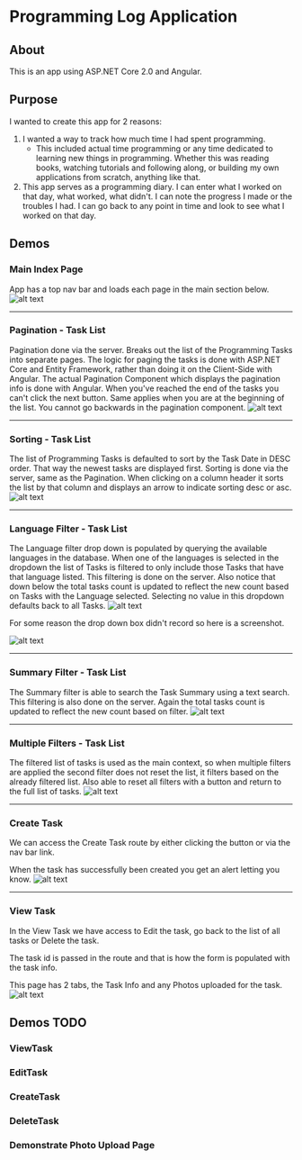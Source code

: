 # Programming Log Application

## About
This is an app using ASP.NET Core 2.0 and Angular.

## Purpose
I wanted to create this app for 2 reasons:
1. I wanted a way to track how much time I had spent programming.
    * This included actual time programming or any time dedicated to learning new things in programming.
    Whether this was reading books, watching tutorials and following along, or building my own applications from scratch, anything like that.
2. This app serves as a programming diary. I can enter what I worked on that day, what worked, what didn't. I can note the progress I made or the troubles I had.
I can go back to any point in time and look to see what I worked on that day.


## Demos
### Main Index Page

App has a top nav bar and loads each page in the main section below.
![alt text](https://github.com/bradonf333/ProgrammingLog_ASP.NETCore/blob/master/Demos/NavBarDemo.gif "Main Index")

---

### Pagination - Task List

Pagination done via the server. Breaks out the list of the Programming Tasks into separate pages. The logic for paging the tasks is done with ASP.NET Core and Entity Framework, rather than doing it on the Client-Side with Angular. The actual Pagination Component which displays the pagination info is done with Angular. When you've reached the end of the tasks you can't click the next button. Same applies when you are at the beginning of the list. You cannot go backwards in the pagination component.
![alt text](https://github.com/bradonf333/ProgrammingLog_ASP.NETCore/blob/master/Demos/Pagination.gif "Task List - Pagination")

---

### Sorting - Task List
The list of Programming Tasks is defaulted to sort by the Task Date in DESC order. That way the newest tasks are displayed first. Sorting is done via the server, same as the Pagination. When clicking on a column header it sorts the list by that column and displays an arrow to indicate sorting desc or asc.
![alt text](https://github.com/bradonf333/ProgrammingLog_ASP.NETCore/blob/master/Demos/Sorting.gif "Task List - Sorting")


---

### Language Filter - Task List
The Language filter drop down is populated by querying the available languages in the database. When one of the languages is selected in the dropdown the list of Tasks is filtered to only include those Tasks that have that language listed. This filtering is done on the server. Also notice that down below the total tasks count is updated to reflect the new count based on Tasks with the Language selected. Selecting no value in this dropdown defaults back to all Tasks.
![alt text](https://github.com/bradonf333/ProgrammingLog_ASP.NETCore/blob/master/Demos/LanguageFilterDropDown.PNG "Task List - LanguageFilter PNG")

For some reason the drop down box didn't record so here is a screenshot.

![alt text](https://github.com/bradonf333/ProgrammingLog_ASP.NETCore/blob/master/Demos/LangaugeFilter.gif "Task List - LanguageFilter")


---

### Summary Filter - Task List
The Summary filter is able to search the Task Summary using a text search. This filtering is also done on the server. Again the total tasks count is updated to reflect the new count based on filter.
![alt text](https://github.com/bradonf333/ProgrammingLog_ASP.NETCore/blob/master/Demos/SummaryFilter.gif "Task List - SummaryFilter")


---

### Multiple Filters - Task List
The filtered list of tasks is used as the main context, so when multiple filters are applied the second filter does not reset the list, it filters based on the already filtered list. Also able to reset all filters with a button and return to the full list of tasks.
![alt text](https://github.com/bradonf333/ProgrammingLog_ASP.NETCore/blob/master/Demos/MultipleFilters.gif "Task List - MultipleFilters")


---

### Create Task
We can access the Create Task route by either clicking the button or via the nav bar link.

When the task has successfully been created you get an alert letting you know.
![alt text](https://github.com/bradonf333/ProgrammingLog_ASP.NETCore/blob/master/Demos/CreateTask.gif "Create Task - Overview")

---

### View Task
In the View Task we have access to Edit the task, go back to the list of all tasks or Delete the task.

The task id is passed in the route and that is how the form is populated with the task info.

This page has 2 tabs, the Task Info and any Photos uploaded for the task.
![alt text](https://github.com/bradonf333/ProgrammingLog_ASP.NETCore/blob/master/Demos/ViewTaskOverview.gif "View Task - Overview")

## Demos TODO
### ViewTask
### EditTask
### CreateTask
### DeleteTask
### Demonstrate Photo Upload Page

